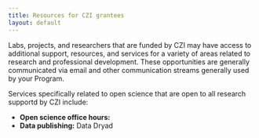 ```yaml
---
title: Resources for CZI grantees
layout: default
---
```


Labs, projects, and researchers that are funded by CZI may have access
to additional support, resources, and services for a variety
of areas related to research and professional development.
These opportunities are generally communicated via email 
and other communication streams generally used by your Program.

Services specifically related to open science that are open to all research supportd by CZI include:

- **Open science office hours:**
- **Data publishing:** Data Dryad
